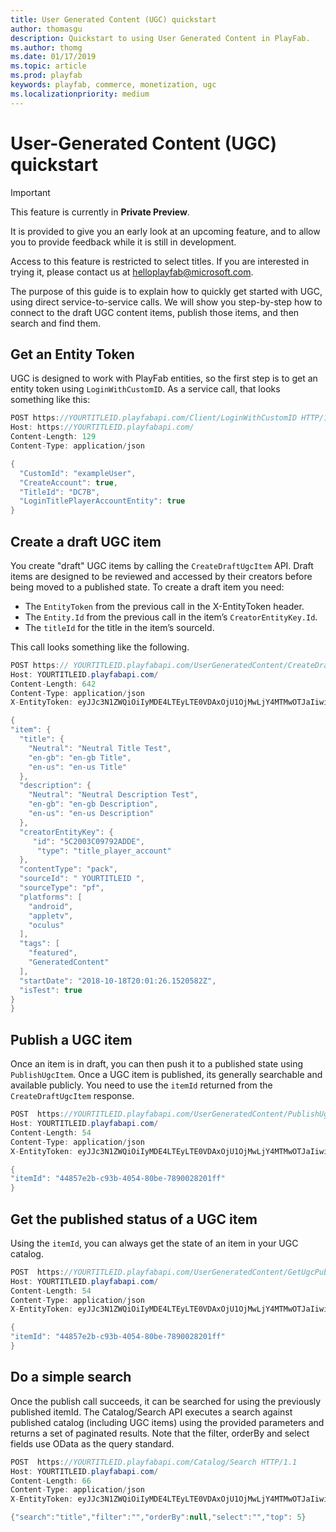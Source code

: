 ```yaml
---
title: User Generated Content (UGC) quickstart
author: thomasgu
description: Quickstart to using User Generated Content in PlayFab.
ms.author: thomg
ms.date: 01/17/2019
ms.topic: article
ms.prod: playfab
keywords: playfab, commerce, monetization, ugc
ms.localizationpriority: medium
---
```


# User-Generated Content (UGC) quickstart

> [!IMPORTANT]
> This feature is currently in **Private Preview**.  
>
> It is provided to give you an early look at an upcoming feature, and to allow you to provide feedback while it is still in development.  
>
> Access to this feature is restricted to select titles. If you are interested in trying it, please contact us at [helloplayfab@microsoft.com](mailto:helloplayfab@microsoft.com).

The purpose of this guide is to explain how to quickly get started with UGC, using direct service-to-service calls. We will show you step-by-step how to connect to the draft UGC content items, publish those items, and then search and find them.

## Get an Entity Token

UGC is designed to work with PlayFab entities, so the first step is to get an entity token using `LoginWithCustomID`. As a service call, that looks something like this:

```csharp
POST https://YOURTITLEID.playfabapi.com/Client/LoginWithCustomID HTTP/1.1
Host: https://YOURTITLEID.playfabapi.com/
Content-Length: 129
Content-Type: application/json

{
  "CustomId": "exampleUser",
  "CreateAccount": true,
  "TitleId": "DC7B",
  "LoginTitlePlayerAccountEntity": true
}
```

## Create a draft UGC item

You create "draft" UGC items by calling the `CreateDraftUgcItem` API. Draft items are designed to be reviewed and accessed by their creators before being moved to a published state. To create a draft item you need:

- The `EntityToken` from the previous call in the X-EntityToken header.
- The `Entity.Id` from the previous call in the item’s `CreatorEntityKey.Id`.
- The `titleId` for the title in the item’s sourceId.

This call looks something like the following.

```csharp
POST https:// YOURTITLEID.playfabapi.com/UserGeneratedContent/CreateDraftUgcItem HTTP/1.1
Host: YOURTITLEID.playfabapi.com/
Content-Length: 642
Content-Type: application/json
X-EntityToken: eyJJc3N1ZWQiOiIyMDE4LTEyLTE0VDAxOjU1OjMwLjY4MTMwOTJaIiwiRXhwaXJlcyI6IjIwMTgtMTItMTVUMDE6NTU6MzAuNjgxMzA5MloiLCJIaW50IjoiNDVGNUFFQkQ4Njg2Rjg4MiIsIlNpZ25hdHVyZSI6InRWTm5STXN5VlBUR25HenJGSHJ1dHdyNU9QWGpUQ2ZWUlhySlZaYWJKV1U9IiwiRW50aXR5Q2hhaW4iOiJ0aXRsZV9wbGF5ZXJfYWNjb3VudCE1NDk1NDhGQkQzNTZEOUUvRDJBQy9BRjdENEJBNENBREZFRjI1LzVDMjAwM0MwOTc5MkFEREUvIiwiRW50aXR5SWQiOiI1QzIwMDNDMDk3OTJBRERFIiwiRW50aXR5VHlwZSI6InRpdGxlX3BsYXllcl9hY2NvdW50In0=

{
"item": {
  "title": {
    "Neutral": "Neutral Title Test",
    "en-gb": "en-gb Title",
    "en-us": "en-us Title"
  },
  "description": {
    "Neutral": "Neutral Description Test",
    "en-gb": "en-gb Description",
    "en-us": "en-us Description"
  },
  "creatorEntityKey": {
     "id": "5C2003C09792ADDE",
      "type": "title_player_account"
  },
  "contentType": "pack",
  "sourceId": " YOURTITLEID ",
  "sourceType": "pf",
  "platforms": [
    "android",
    "appletv",
    "oculus"
  ],
  "tags": [
    "featured",
    "GeneratedContent"
  ],
  "startDate": "2018-10-18T20:01:26.1520582Z",
  "isTest": true
}
}
```

## Publish a UGC item

Once an item is in draft, you can then push it to a published state using `PublishUgcItem`. Once a UGC item is published, its generally searchable and available publicly. You need to use the `itemId` returned from the `CreateDraftUgcItem` response.

```csharp
POST  https://YOURTITLEID.playfabapi.com/UserGeneratedContent/PublishUgcItem HTTP/1.1
Host: YOURTITLEID.playfabapi.com/
Content-Length: 54
Content-Type: application/json
X-EntityToken: eyJJc3N1ZWQiOiIyMDE4LTEyLTE0VDAxOjU1OjMwLjY4MTMwOTJaIiwiRXhwaXJlcyI6IjIwMTgtMTItMTVUMDE6NTU6MzAuNjgxMzA5MloiLCJIaW50IjoiNDVGNUFFQkQ4Njg2Rjg4MiIsIlNpZ25hdHVyZSI6InRWTm5STXN5VlBUR25HenJGSHJ1dHdyNU9QWGpUQ2ZWUlhySlZaYWJKV1U9IiwiRW50aXR5Q2hhaW4iOiJ0aXRsZV9wbGF5ZXJfYWNjb3VudCE1NDk1NDhGQkQzNTZEOUUvRDJBQy9BRjdENEJBNENBREZFRjI1LzVDMjAwM0MwOTc5MkFEREUvIiwiRW50aXR5SWQiOiI1QzIwMDNDMDk3OTJBRERFIiwiRW50aXR5VHlwZSI6InRpdGxlX3BsYXllcl9hY2NvdW50In0=

{
"itemId": "44857e2b-c93b-4054-80be-7890028201ff"
}
```

## Get the published status of a UGC item

Using the `itemId`, you can always get the state of an item in your UGC catalog.

```csharp
POST  https://YOURTITLEID.playfabapi.com/UserGeneratedContent/GetUgcPublishStatus HTTP/1.1
Host: YOURTITLEID.playfabapi.com/
Content-Length: 54
Content-Type: application/json
X-EntityToken: eyJJc3N1ZWQiOiIyMDE4LTEyLTE0VDAxOjU1OjMwLjY4MTMwOTJaIiwiRXhwaXJlcyI6IjIwMTgtMTItMTVUMDE6NTU6MzAuNjgxMzA5MloiLCJIaW50IjoiNDVGNUFFQkQ4Njg2Rjg4MiIsIlNpZ25hdHVyZSI6InRWTm5STXN5VlBUR25HenJGSHJ1dHdyNU9QWGpUQ2ZWUlhySlZaYWJKV1U9IiwiRW50aXR5Q2hhaW4iOiJ0aXRsZV9wbGF5ZXJfYWNjb3VudCE1NDk1NDhGQkQzNTZEOUUvRDJBQy9BRjdENEJBNENBREZFRjI1LzVDMjAwM0MwOTc5MkFEREUvIiwiRW50aXR5SWQiOiI1QzIwMDNDMDk3OTJBRERFIiwiRW50aXR5VHlwZSI6InRpdGxlX3BsYXllcl9hY2NvdW50In0=

{
"itemId": "44857e2b-c93b-4054-80be-7890028201ff"
}
```

## Do a simple search

Once the publish call succeeds, it can be searched for using the previously published itemId. The Catalog/Search API executes a search against published catalog (including UGC items) using the provided parameters and returns a set of paginated results. Note that the filter, orderBy and select fields use OData as the query standard.

```csharp
POST  https://YOURTITLEID.playfabapi.com/Catalog/Search HTTP/1.1
Host: YOURTITLEID.playfabapi.com/
Content-Length: 66
Content-Type: application/json
X-EntityToken: eyJJc3N1ZWQiOiIyMDE4LTEyLTE0VDAxOjU1OjMwLjY4MTMwOTJaIiwiRXhwaXJlcyI6IjIwMTgtMTItMTVUMDE6NTU6MzAuNjgxMzA5MloiLCJIaW50IjoiNDVGNUFFQkQ4Njg2Rjg4MiIsIlNpZ25hdHVyZSI6InRWTm5STXN5VlBUR25HenJGSHJ1dHdyNU9QWGpUQ2ZWUlhySlZaYWJKV1U9IiwiRW50aXR5Q2hhaW4iOiJ0aXRsZV9wbGF5ZXJfYWNjb3VudCE1NDk1NDhGQkQzNTZEOUUvRDJBQy9BRjdENEJBNENBREZFRjI1LzVDMjAwM0MwOTc5MkFEREUvIiwiRW50aXR5SWQiOiI1QzIwMDNDMDk3OTJBRERFIiwiRW50aXR5VHlwZSI6InRpdGxlX3BsYXllcl9hY2NvdW50In0=

{"search":"title","filter":"","orderBy":null,"select":"","top": 5}
```
